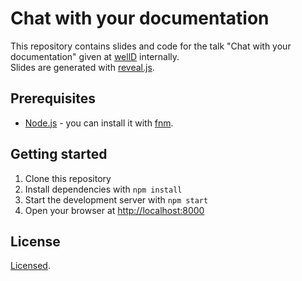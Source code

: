 # Chat with your documentation

This repository contains slides and code for the talk "Chat with your documentation" given at [wellD](https://welld.ch) internally.  
Slides are generated with [reveal.js](https://revealjs.com/).

## Prerequisites

- [Node.js](https://nodejs.org/en/) - you can install it with [fnm](https://github.com/Schniz/fnm).

## Getting started

1. Clone this repository
2. Install dependencies with `npm install`
3. Start the development server with `npm start`
4. Open your browser at [http://localhost:8000](http://localhost:8000)

## License

[Licensed](LICENSE).
